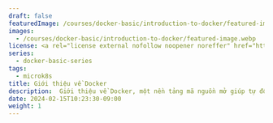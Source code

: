 ```yaml
---
draft: false
featuredImage: /courses/docker-basic/introduction-to-docker/featured-image.webp
images:
  - /courses/docker-basic/introduction-to-docker/featured-image.webp
license: <a rel="license external nofollow noopener noreffer" href="https://creativecommons.org/licenses/by-nc/4.0/" target="_blank">CC BY-NC 4.0</a>
series:
  - docker-basic-series
tags:
  - microk8s
title: Giới thiệu về Docker
description:  Giới thiệu về Docker, một nền tảng mã nguồn mở giúp tự động hóa triển khai ứng dụng trong các container phần mềm.
date: 2024-02-15T10:23:30-09:00
weight: 1
---
```



